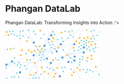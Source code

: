 # Phangan DataLab
Phangan DataLab: Transforming Insights into Action :'> </br>

<img src='resources/images/sample graph db visualisation.png' width='60%'>
